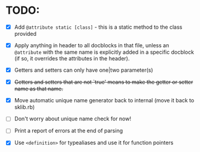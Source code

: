 # TODO:

- [x] Add `@attribute static [class]` - this is a static method to the class
      provided

- [x] Apply anything in header to all docblocks in that file, unless an
     `@attribute` with the same name is explicitly added in a specific docblock
     (if so, it overrides the attributes in the header).

- [x] Getters and setters can only have one|two parameter(s)

- [x] ~~Getters and setters that are not `true' means to make the getter or setter
      name as that name.~~

- [x] Move automatic unique name generator back to internal (move it back to
      sklib.rb)

- [ ] Don't worry about unique name check for now!

- [ ] Print a report of errors at the end of parsing

- [x] Use `<definition>` for typealiases and use it for function pointers
